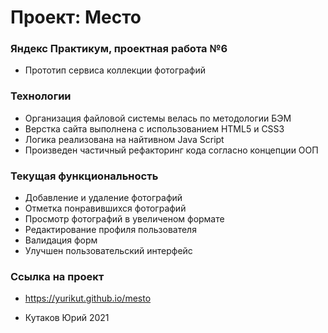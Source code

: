 # Проект: Место

### Яндекс Практикум, проектная работа №6

- Прототип сервиса коллекции фотографий

### Технологии

- Организация файловой системы велась по методологии БЭМ
- Верстка сайта выполнена с использованием HTML5 и CSS3
- Логика реализована на найтивном Java Script
- Произведен частичный рефакторинг кода согласно концепции ООП

### Текущая функциональность

- Добавление и удаление фотографий
- Отметка понравившихся фотографий
- Просмотр фотографий в увеличеном формате
- Редактирование профиля пользователя
- Валидация форм
- Улучшен пользовательский интерфейс

### Ссылка на проект

- https://yurikut.github.io/mesto

- Кутаков Юрий 2021
